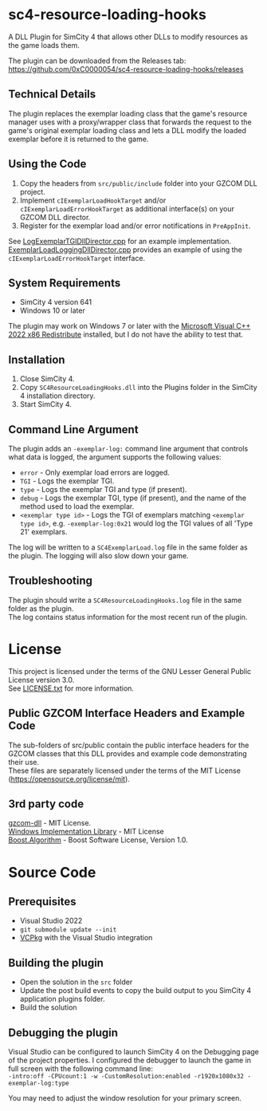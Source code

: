 # sc4-resource-loading-hooks

A DLL Plugin for SimCity 4 that allows other DLLs to modify resources as the game loads them.   

The plugin can be downloaded from the Releases tab: https://github.com/0xC0000054/sc4-resource-loading-hooks/releases

## Technical Details

The plugin replaces the exemplar loading class that the game's resource manager uses with a proxy/wrapper class that
forwards the request to the game's original exemplar loading class and lets a DLL modify the loaded exemplar before it
is returned to the game.

## Using the Code

1. Copy the headers from `src/public/include` folder into your GZCOM DLL project.
2. Implement `cIExemplarLoadHookTarget` and/or `cIExemplarLoadErrorHookTarget` as additional interface(s) on
your GZCOM DLL director.
3. Register for the exemplar load and/or error notifications in `PreAppInit`.

See [LogExemplarTGIDllDirector.cpp](src/public/source/LogExemplarTGIDllDirector.cpp) for an example implementation.    
[ExemplarLoadLoggingDllDirector.cpp](src/child-directors/exemplar-load-logging/ExemplarLoadLoggingDllDirector.cpp) provides an example of
using the `cIExemplarLoadErrorHookTarget` interface.  

## System Requirements

* SimCity 4 version 641
* Windows 10 or later

The plugin may work on Windows 7 or later with the [Microsoft Visual C++ 2022 x86 Redistribute](https://aka.ms/vs/17/release/vc_redist.x86.exe) installed, but I do not have the ability to test that.

## Installation

1. Close SimCity 4.
2. Copy `SC4ResourceLoadingHooks.dll` into the Plugins folder in the SimCity 4 installation directory.
3. Start SimCity 4.

## Command Line Argument

The plugin adds an `-exemplar-log:` command line argument that controls what data is logged, the argument supports
the following values:

* `error` - Only exemplar load errors are logged.
* `TGI` - Logs the exemplar TGI.
* `type` - Logs the exemplar TGI and type (if present).
* `debug` - Logs the exemplar TGI, type (if present), and the name of the method used to load the exemplar.
* `<exemplar type id>` - Logs the TGI of exemplars matching `<exemplar type id>`, e.g. `-exemplar-log:0x21`
would log the TGI values of all 'Type 21' exemplars.

The log will be written to a `SC4ExemplarLoad.log` file in the same folder as the plugin.
The logging will also slow down your game.

## Troubleshooting

The plugin should write a `SC4ResourceLoadingHooks.log` file in the same folder as the plugin.    
The log contains status information for the most recent run of the plugin.

# License

This project is licensed under the terms of the GNU Lesser General Public License version 3.0.    
See [LICENSE.txt](LICENSE.txt) for more information.

## Public GZCOM Interface Headers and Example Code

The sub-folders of src/public contain the public interface headers for the GZCOM classes that this DLL
provides and example code demonstrating their use.    
These files are separately licensed under the terms of the MIT License (https://opensource.org/license/mit).   

## 3rd party code

[gzcom-dll](https://github.com/nsgomez/gzcom-dll/tree/master) - MIT License.   
[Windows Implementation Library](https://github.com/microsoft/wil) - MIT License    
[Boost.Algorithm](https://www.boost.org/doc/libs/1_84_0/libs/algorithm/doc/html/index.html) - Boost Software License, Version 1.0.    

# Source Code

## Prerequisites

* Visual Studio 2022
* `git submodule update --init`
* [VCPkg](https://github.com/microsoft/vcpkg) with the Visual Studio integration

## Building the plugin

* Open the solution in the `src` folder
* Update the post build events to copy the build output to you SimCity 4 application plugins folder.
* Build the solution

## Debugging the plugin

Visual Studio can be configured to launch SimCity 4 on the Debugging page of the project properties.
I configured the debugger to launch the game in full screen with the following command line:    
`-intro:off -CPUcount:1 -w -CustomResolution:enabled -r1920x1080x32 -exemplar-log:type`

You may need to adjust the window resolution for your primary screen.
